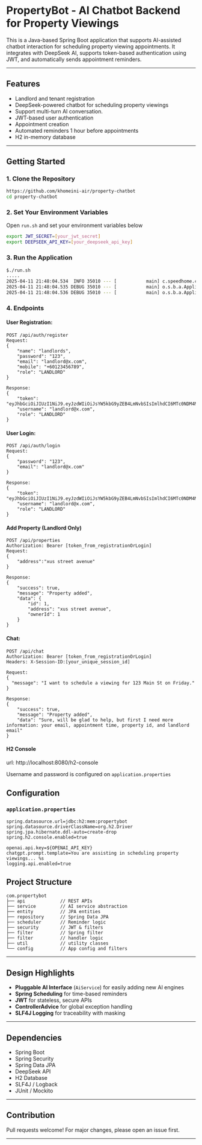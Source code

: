 # PropertyBot - AI Chatbot Backend for Property Viewings

This is a Java-based Spring Boot application that supports AI-assisted chatbot interaction for scheduling property viewing appointments. It integrates with DeepSeek AI, supports token-based authentication using JWT, and automatically sends appointment reminders.

---

## Features

- Landlord and tenant registration
- DeepSeek-powered chatbot for scheduling property viewings
- Support multi-turn AI conversation.
- JWT-based user authentication
- Appointment creation
- Automated reminders 1 hour before appointments
- H2 in-memory database

---

##  Getting Started

### 1. **Clone the Repository**
```bash
https://github.com/khomeini-air/property-chatbot
cd property-chatbot
```

### 2. **Set Your Environment Variables**
Open `run.sh` and set your environment variables below
```bash
export JWT_SECRET=[your_jwt_secret]
export DEEPSEEK_API_KEY=[your_deepseek_api_key]
```

### 3. **Run the Application**
```bash
$./run.sh
.....
2025-04-11 21:48:04.534  INFO 35010 --- [           main] c.speedhome.chatbot.ChatbotApplication   : Started ChatbotApplication in 5.29 seconds (process running for 5.54) |  
2025-04-11 21:48:04.535 DEBUG 35010 --- [           main] o.s.b.a.ApplicationAvailabilityBean      : Application availability state LivenessState changed to CORRECT |  
2025-04-11 21:48:04.536 DEBUG 35010 --- [           main] o.s.b.a.ApplicationAvailabilityBean      : Application availability state ReadinessState changed to ACCEPTING_TRAFFIC |  
```

### 4. **Endpoints**

####  User Registration:
```http
POST /api/auth/register
Request:
{
    "name": "landlords",
    "password": "123",
    "email": "landlord@x.com",
    "mobile": "+60123456789",
    "role": "LANDLORD"
}

Response:
{
    "token": "eyJhbGciOiJIUzI1NiJ9.eyJzdWIiOiJsYW5kbG9yZEB4LmNvbSIsImlhdCI6MTc0NDM4MzA4NiwiZXhwIjoxNzQ0NDY5NDg2fQ.Dzl1CtcF67KLgOGuY92S1L2FTVDlJw2nlpY6P3NzbrA",
    "username": "landlord@x.com",
    "role": "LANDLORD"
}
```

####  User Login:
```http
POST /api/auth/login
Request:
{
    "password": "123",
    "email": "landlord@x.com"   
}

Response:
{
    "token": "eyJhbGciOiJIUzI1NiJ9.eyJzdWIiOiJsYW5kbG9yZEB4LmNvbSIsImlhdCI6MTc0NDM4MzE3MywiZXhwIjoxNzQ0NDY5NTczfQ.4tPEFAFdABoPsVzF1JHz9AIkCoqtFCVnXhfvM6t9EQg",
    "username": "landlord@x.com",
    "role": "LANDLORD"
}
```

#### Add Property (Landlord Only)
```http
POST /api/properties
Authorization: Bearer [token_from_registrationOrLogin]
Request:
{
    "address":"xus street avenue"
}

Response:
{
    "success": true,
    "message": "Property added",
    "data": {
        "id": 1,
        "address": "xus street avenue",
        "ownerId": 1
    }
}
```

#### Chat:
```http
POST /api/chat
Authorization: Bearer [token_from_registrationOrLogin]
Headers: X-Session-ID:[your_unique_session_id]

Request:
{
  "message": "I want to schedule a viewing for 123 Main St on Friday."
}

Response:
{
    "success": true,
    "message": "Property added",
    "data": "Sure, will be glad to help, but first I need more information: your email, appointment time, property id, and landlord email"
}
```


#### H2 Console
url: http://localhost:8080/h2-console

Username and password is configured on `application.properties`

## Configuration

### `application.properties`
```properties
spring.datasource.url=jdbc:h2:mem:propertybot
spring.datasource.driverClassName=org.h2.Driver
spring.jpa.hibernate.ddl-auto=create-drop
spring.h2.console.enabled=true

openai.api.key=${OPENAI_API_KEY}
chatgpt.prompt.template=You are assisting in scheduling property viewings... %s
logging.api.enabled=true
```


## Project Structure

```
com.propertybot
├── api             // REST APIs
├── service         // AI service abstraction
├── entity          // JPA entities
├── repository      // Spring Data JPA
├── scheduler       // Reminder logic
├── security        // JWT & filters
├── filter          // Spring filter
├── filter          // handler logic
├── util            // utility classes 
└── config          // App config and filters

```

---

## Design Highlights

- **Pluggable AI Interface** (`AiService`) for easily adding new AI engines
- **Spring Scheduling** for time-based reminders
- **JWT** for stateless, secure APIs
- **ControllerAdvice** for global exception handling
- **SLF4J Logging** for traceability with masking

---

## Dependencies

- Spring Boot
- Spring Security
- Spring Data JPA
- DeepSeek API
- H2 Database
- SLF4J / Logback
- JUnit / Mockito

---

## Contribution
Pull requests welcome! For major changes, please open an issue first.

---
